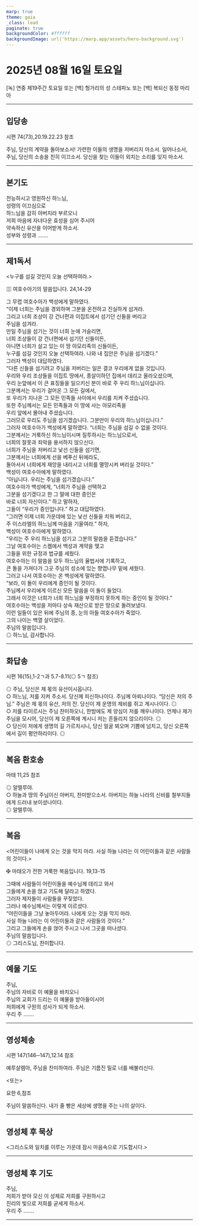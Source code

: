 ```yaml
---
marp: true
theme: gaia
_class: lead
paginate: true
backgroundColor: #ffffff
backgroundImage: url('https://marp.app/assets/hero-background.svg')
---
```


# 2025년 08월 16일 토요일

[녹] 연중 제19주간 토요일 또는 [백] 헝가리의 성 스테파노 또는 [백] 복되신 동정 마리아  




---

## 입당송

시편 74(73),20.19.22.23 참조

주님, 당신의 계약을 돌아보소서! 가련한 이들의 생명을 저버리지 마소서. 일어나소서, 주님, 당신의 소송을 친히 이끄소서. 당신을 찾는 이들이 외치는 소리를 잊지 마소서.  
  


---

## 본기도

전능하시고 영원하신 하느님,  
성령의 이끄심으로  
하느님을 감히 아버지라 부르오니  
저희 마음에 자녀다운 효성을 심어 주시어  
약속하신 유산을 이어받게 하소서.  
성부와 성령과 …….  
  


---

## 제1독서

<누구를 섬길 것인지 오늘 선택하여라.>

▥ 여호수아기의 말씀입니다. 24,14-29

그 무렵 여호수아가 백성에게 말하였다.  
“이제 너희는 주님을 경외하며 그분을 온전하고 진실하게 섬겨라.  
그리고 너희 조상이 강 건너편과 이집트에서 섬기던 신들을 버리고  
주님을 섬겨라.  
만일 주님을 섬기는 것이 너희 눈에 거슬리면,  
너희 조상들이 강 건너편에서 섬기던 신들이든,  
아니면 너희가 살고 있는 이 땅 아모리족의 신들이든,  
누구를 섬길 것인지 오늘 선택하여라. 나와 내 집안은 주님을 섬기겠다.”  
그러자 백성이 대답하였다.  
“다른 신들을 섬기려고 주님을 저버리는 일은 결코 우리에게 없을 것입니다.  
우리와 우리 조상들을 이집트 땅에서, 종살이하던 집에서 데리고 올라오셨으며,  
우리 눈앞에서 이 큰 표징들을 일으키신 분이 바로 주 우리 하느님이십니다.  
그분께서는 우리가 걸어온 그 모든 길에서,  
또 우리가 지나온 그 모든 민족들 사이에서 우리를 지켜 주셨습니다.  
또한 주님께서는 모든 민족들과 이 땅에 사는 아모리족을  
우리 앞에서 몰아내 주셨습니다.  
그러므로 우리도 주님을 섬기겠습니다. 그분만이 우리의 하느님이십니다.”  
그러자 여호수아가 백성에게 말하였다. “너희는 주님을 섬길 수 없을 것이다.  
그분께서는 거룩하신 하느님이시며 질투하시는 하느님으로서,  
너희의 잘못과 죄악을 용서하지 않으신다.  
너희가 주님을 저버리고 낯선 신들을 섬기면,  
그분께서는 너희에게 선을 베푸신 뒤에라도,  
돌아서서 너희에게 재앙을 내리시고 너희를 멸망시켜 버리실 것이다.”  
백성이 여호수아에게 말하였다.  
“아닙니다. 우리는 주님을 섬기겠습니다.”  
여호수아가 백성에게, “너희가 주님을 선택하고  
그분을 섬기겠다고 한 그 말에 대한 증인은  
바로 너희 자신이다.” 하고 말하자,  
그들이 “우리가 증인입니다.” 하고 대답하였다.  
“그러면 이제 너희 가운데에 있는 낯선 신들을 치워 버리고,  
주 이스라엘의 하느님께 마음을 기울여라.” 하자,  
백성이 여호수아에게 말하였다.  
“우리는 주 우리 하느님을 섬기고 그분의 말씀을 듣겠습니다.”  
그날 여호수아는 스켐에서 백성과 계약을 맺고  
그들을 위한 규정과 법규를 세웠다.  
여호수아는 이 말씀을 모두 하느님의 율법서에 기록하고,  
큰 돌을 가져다가 그곳 주님의 성소에 있는 향엽나무 밑에 세웠다.  
그러고 나서 여호수아는 온 백성에게 말하였다.  
“보라, 이 돌이 우리에게 증인이 될 것이다.  
주님께서 우리에게 이르신 모든 말씀을 이 돌이 들었다.  
그래서 이것은 너희가 너희 하느님을 부정하지 못하게 하는 증인이 될 것이다.”  
여호수아는 백성을 저마다 상속 재산으로 받은 땅으로 돌려보냈다.  
이런 일들이 있은 뒤에 주님의 종, 눈의 아들 여호수아가 죽었다.  
그의 나이는 백열 살이었다.  
주님의 말씀입니다.  
◎ 하느님, 감사합니다.  
  


---

## 화답송

시편 16(15),1-2ㄱ과 5.7-8.11(◎ 5ㄱ 참조)

◎ 주님, 당신은 제 몫의 유산이시옵니다.  
○ 하느님, 저를 지켜 주소서. 당신께 피신하나이다. 주님께 아뢰나이다. “당신은 저의 주님.” 주님은 제 몫의 유산, 저의 잔. 당신이 제 운명의 제비를 쥐고 계시나이다. ◎  
○ 저를 타이르시는 주님 찬미하오니, 한밤에도 제 양심이 저를 깨우나이다. 언제나 제가 주님을 모시어, 당신이 제 오른쪽에 계시니 저는 흔들리지 않으리이다. ◎  
○ 당신이 저에게 생명의 길 가르치시니, 당신 얼굴 뵈오며 기쁨에 넘치고, 당신 오른쪽에서 길이 평안하리이다. ◎  
  


---

## 복음 환호송

마태 11,25 참조

◎ 알렐루야.  
○ 하늘과 땅의 주님이신 아버지, 찬미받으소서. 아버지는 하늘 나라의 신비를 철부지들에게 드러내 보이셨나이다.  
◎ 알렐루야.  
  


---

## 복음

<어린이들이 나에게 오는 것을 막지 마라. 사실 하늘 나라는 이 어린이들과 같은 사람들의 것이다.>

✠ 마태오가 전한 거룩한 복음입니다. 19,13-15

그때에 사람들이 어린이들을 예수님께 데리고 와서  
그들에게 손을 얹고 기도해 달라고 하였다.  
그러자 제자들이 사람들을 꾸짖었다.  
그러나 예수님께서는 이렇게 이르셨다.  
“어린이들을 그냥 놓아두어라. 나에게 오는 것을 막지 마라.  
사실 하늘 나라는 이 어린이들과 같은 사람들의 것이다.”  
그리고 그들에게 손을 얹어 주시고 나서 그곳을 떠나셨다.  
주님의 말씀입니다.  
◎ 그리스도님, 찬미합니다.  
  


---

## 예물 기도

주님,  
주님의 자비로 이 예물을 바치오니  
주님의 교회가 드리는 이 예물을 받아들이시어  
저희에게 구원의 성사가 되게 하소서.  
우리 주 …….  
  


---

## 영성체송

시편 147(146─147),12.14 참조

예루살렘아, 주님을 찬미하여라. 주님은 기름진 밀로 너를 배불리신다.  
  
<또는>  
  
요한 6,참조  
  
주님이 말씀하신다. 내가 줄 빵은 세상에 생명을 주는 나의 살이다.  


---

## 영성체 후 묵상

<그리스도와 일치를 이루는 가운데 잠시 마음속으로 기도합시다.>  


---

## 영성체 후 기도

주님,  
저희가 받아 모신 이 성체로 저희를 구원하시고  
진리의 빛으로 저희를 굳세게 하소서.  
우리 주 …….  
  


---